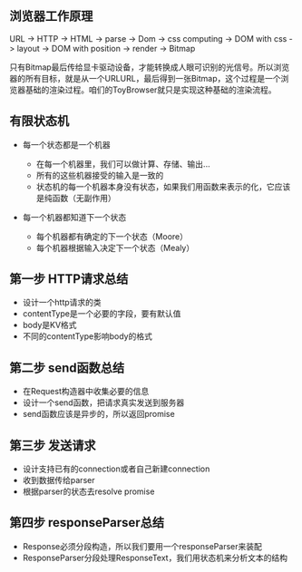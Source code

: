 ## 浏览器工作原理
URL -> HTTP -> HTML -> parse -> Dom -> css computing -> DOM with css -> layout -> DOM with position -> render -> Bitmap

只有Bitmap最后传给显卡驱动设备，才能转换成人眼可识别的光信号。所以浏览器的所有目标，就是从一个URLURL，最后得到一张Bitmap，这个过程是一个浏览器基础的渲染过程。咱们的ToyBrowser就只是实现这种基础的渲染流程。

## 有限状态机
- 每一个状态都是一个机器
    - 在每一个机器里，我们可以做计算、存储、输出...
    - 所有的这些机器接受的输入是一致的
    - 状态机的每一个机器本身没有状态，如果我们用函数来表示的化，它应该是纯函数（无副作用）

- 每一个机器都知道下一个状态
    - 每个机器都有确定的下一个状态（Moore）
    - 每个机器根据输入决定下一个状态（Mealy）
    
## 第一步 HTTP请求总结

- 设计一个http请求的类
- contentType是一个必要的字段，要有默认值
- body是KV格式
- 不同的contentType影响body的格式

## 第二步 send函数总结
- 在Request构造器中收集必要的信息
- 设计一个send函数，把请求真实发送到服务器
- send函数应该是异步的，所以返回promise

## 第三步 发送请求

- 设计支持已有的connection或者自己新建connection
- 收到数据传给parser
- 根据parser的状态去resolve promise

## 第四步 responseParser总结

- Response必须分段构造，所以我们要用一个responseParser来装配
- ResponseParser分段处理ResponseText，我们用状态机来分析文本的结构
